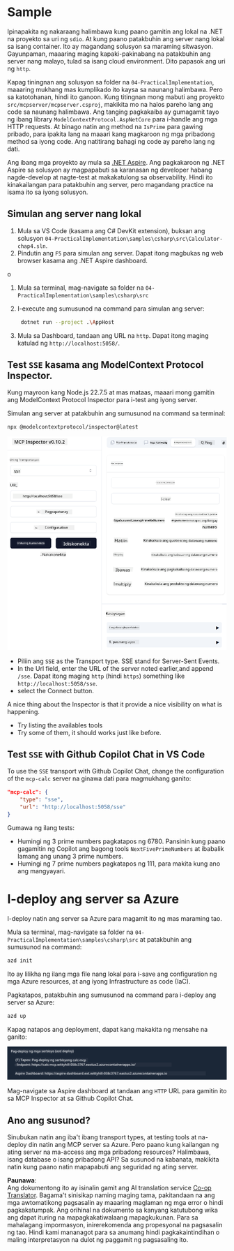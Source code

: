 <!--
CO_OP_TRANSLATOR_METADATA:
{
  "original_hash": "5020a3e1a1c7f30c00f9e37f1fa208e3",
  "translation_date": "2025-05-17T14:11:06+00:00",
  "source_file": "04-PracticalImplementation/samples/csharp/README.md",
  "language_code": "tl"
}
-->
# Sample

Ipinapakita ng nakaraang halimbawa kung paano gamitin ang lokal na .NET na proyekto sa uri ng `sdio`. At kung paano patakbuhin ang server nang lokal sa isang container. Ito ay magandang solusyon sa maraming sitwasyon. Gayunpaman, maaaring maging kapaki-pakinabang na patakbuhin ang server nang malayo, tulad sa isang cloud environment. Dito papasok ang uri ng `http`.

Kapag tiningnan ang solusyon sa folder na `04-PracticalImplementation`, maaaring mukhang mas kumplikado ito kaysa sa naunang halimbawa. Pero sa katotohanan, hindi ito ganoon. Kung titingnan mong mabuti ang proyekto `src/mcpserver/mcpserver.csproj`, makikita mo na halos pareho lang ang code sa naunang halimbawa. Ang tanging pagkakaiba ay gumagamit tayo ng ibang library `ModelContextProtocol.AspNetCore` para i-handle ang mga HTTP requests. At binago natin ang method na `IsPrime` para gawing pribado, para ipakita lang na maaari kang magkaroon ng mga pribadong method sa iyong code. Ang natitirang bahagi ng code ay pareho lang ng dati.

Ang ibang mga proyekto ay mula sa [.NET Aspire](https://learn.microsoft.com/dotnet/aspire/get-started/aspire-overview). Ang pagkakaroon ng .NET Aspire sa solusyon ay magpapabuti sa karanasan ng developer habang nagde-develop at nagte-test at makakatulong sa observability. Hindi ito kinakailangan para patakbuhin ang server, pero magandang practice na isama ito sa iyong solusyon.

## Simulan ang server nang lokal

1. Mula sa VS Code (kasama ang C# DevKit extension), buksan ang solusyon `04-PracticalImplementation\samples\csharp\src\Calculator-chap4.sln`.
2. Pindutin ang `F5` para simulan ang server. Dapat itong magbukas ng web browser kasama ang .NET Aspire dashboard.

o

1. Mula sa terminal, mag-navigate sa folder na `04-PracticalImplementation\samples\csharp\src`
2. I-execute ang sumusunod na command para simulan ang server:
   ```bash
    dotnet run --project .\AppHost
   ```

3. Mula sa Dashboard, tandaan ang URL na `http`. Dapat itong maging katulad ng `http://localhost:5058/`.

## Test `SSE` kasama ang ModelContext Protocol Inspector.

Kung mayroon kang Node.js 22.7.5 at mas mataas, maaari mong gamitin ang ModelContext Protocol Inspector para i-test ang iyong server.

Simulan ang server at patakbuhin ang sumusunod na command sa terminal:

```bash
npx @modelcontextprotocol/inspector@latest
```

![MCP Inspector](../../../../../translated_images/mcp_inspector.2939244613cb5a0549b83942e062bceb69083c3d7b331c8de991ecf6834d6904.tl.png)

- Piliin ang `SSE` as the Transport type. SSE stand for Server-Sent Events. 
- In the Url field, enter the URL of the server noted earlier,and append `/sse`. Dapat itong maging `http` (hindi `https`) something like `http://localhost:5058/sse`.
- select the Connect button.

A nice thing about the Inspector is that it provide a nice visibility on what is happening.

- Try listing the availables tools
- Try some of them, it should works just like before.


## Test `SSE` with Github Copilot Chat in VS Code

To use the `SSE` transport with Github Copilot Chat, change the configuration of the `mcp-calc` server na ginawa dati para magmukhang ganito:

```json
"mcp-calc": {
    "type": "sse",
    "url": "http://localhost:5058/sse"
}
```

Gumawa ng ilang tests:
- Humingi ng 3 prime numbers pagkatapos ng 6780. Pansinin kung paano gagamitin ng Copilot ang bagong tools `NextFivePrimeNumbers` at ibabalik lamang ang unang 3 prime numbers.
- Humingi ng 7 prime numbers pagkatapos ng 111, para makita kung ano ang mangyayari.

# I-deploy ang server sa Azure

I-deploy natin ang server sa Azure para magamit ito ng mas maraming tao.

Mula sa terminal, mag-navigate sa folder na `04-PracticalImplementation\samples\csharp\src` at patakbuhin ang sumusunod na command:

```bash
azd init
```

Ito ay lilikha ng ilang mga file nang lokal para i-save ang configuration ng mga Azure resources, at ang iyong Infrastructure as code (IaC).

Pagkatapos, patakbuhin ang sumusunod na command para i-deploy ang server sa Azure:

```bash
azd up
```

Kapag natapos ang deployment, dapat kang makakita ng mensahe na ganito:

![Azd deployment success](../../../../../translated_images/chap4-azd-deploy-success.f69e7f61e50fdbf13ea3bf7302d9850a18e12832f34daee1695f29da3f32b452.tl.png)

Mag-navigate sa Aspire dashboard at tandaan ang `HTTP` URL para gamitin ito sa MCP Inspector at sa Github Copilot Chat.

## Ano ang susunod?

Sinubukan natin ang iba't ibang transport types, at testing tools at na-deploy din natin ang MCP server sa Azure. Pero paano kung kailangan ng ating server na ma-access ang mga pribadong resources? Halimbawa, isang database o isang pribadong API? Sa susunod na kabanata, makikita natin kung paano natin mapapabuti ang seguridad ng ating server.

**Paunawa**:  
Ang dokumentong ito ay isinalin gamit ang AI translation service [Co-op Translator](https://github.com/Azure/co-op-translator). Bagama't sinisikap naming maging tama, pakitandaan na ang mga awtomatikong pagsasalin ay maaaring maglaman ng mga error o hindi pagkakatumpak. Ang orihinal na dokumento sa kanyang katutubong wika ang dapat ituring na mapagkakatiwalaang mapagkukunan. Para sa mahalagang impormasyon, inirerekomenda ang propesyonal na pagsasalin ng tao. Hindi kami mananagot para sa anumang hindi pagkakaintindihan o maling interpretasyon na dulot ng paggamit ng pagsasaling ito.